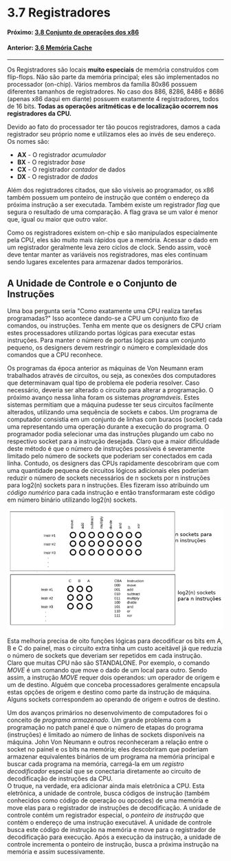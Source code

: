 
# 3.7 Registradores

#### Próximo: [3.8 Conjunto de operações dos x86](./operacoesx86.md)  
#### Anterior: [3.6 Memória Cache](./cache.md)  

---  

Os Registradores são locais **muito especiais** de memória construídos com flip-flops. Não são parte da memória principal; eles são implementados no processador (on-chip). Vários membros da família 80x86 possuem diferentes tamanhos de registradores. No caso dos 886, 8286, 8486 e 8686 (apenas x86 daqui em diante) possuem exatamente 4 registradores, todos de 16 bits. **Todas as operações aritméticas e de localização ocorrem nos registradores da CPU.**  

Devido ao fato do processador ter tão poucos registradores, damos a cada registrador seu próprio nome e utilizamos eles ao invés de seu endereço. Os nomes são:  
* **AX** - O registrador _acumulador_  
* **BX** - O registrador _base_  
* **CX** - O registrador _contador_ de dados  
* **DX** - O registrador de _dados_  

Além dos registradores citados, que são visíveis ao programador, os x86 também possuem um ponteiro de instrução que contém o endereço da próxima instrução a ser executada. Também existe um registrador _flag_ que segura o resultado de uma comparação. A flag grava se um valor é menor que, igual ou maior que outro valor.  

Como os registradores existem on-chip e são manipulados especialmente pela CPU, eles são muito mais rápidos que a memória. Acessar o dado em um registrador geralmente leva zero ciclos de clock. Sendo assim, você deve tentar manter as variáveis nos registradores, mas eles continuam sendo lugares excelentes para armazenar dados temporários.  

## A Unidade de Controle e o Conjunto de Instruções  
Uma boa pergunta seria "Como exatamente uma CPU realiza tarefas programadas?" Isso acontece dando-se a CPU um conjunto fixo de comandos, ou instruções. Tenha em mente que os designers de CPU criam estes processadores utilizando portas lógicas para executar estas instruções. Para manter o número de portas lógicas para um conjunto pequeno, os designers devem  restringir o número e complexidade dos comandos que a CPU reconhece.  

Os programas da época anterior as máquinas de Von Neumann eram trabalhados através de circuitos, ou seja, as conexões dos computadores que determinavam qual tipo de problema ele poderia resolver. Caso necessário, deveria ser alterado o circuito para alterar a programação. O próximo avanço nessa linha foram os sistemas _programáveis_. Estes sistemas permitiam que a máquina pudesse ter seus circuitos facilmente alterados, utilizando uma sequência de sockets e cabos. Um programa de computador consistia em um conjunto de linhas com buracos (socket) cada uma representando uma operação durante a execução do programa. O programador podia selecionar uma das instruções plugando um cabo no respectivo socket para a instrução desejada. Claro que a maior dificuldade deste método é que o número de instruções possíveis é severamente limitado pelo número de sockets que poderiam ser conectados em cada linha. Contudo, os designers das CPUs rapidamente descobriram que com uma quantidade pequena de circuitos lógicos adicionais eles poderiam reduzir o número de sockets necessários de n sockets por n instruções para log2(n) sockets para n instruções. Eles fizeram isso atribuindo um _código numérico_ para cada instrução e então transformaram este código em número binário utilizando log2(n) sockets.  

![](./imgs/37_001.png)  

Esta melhoria precisa de oito funções lógicas para decodificar os bits em A, B e C do painel, mas o circuito extra tinha um custo aceitável já que reduzia o número de sockets que deveriam ser repetidos em cada instrução.  
Claro que muitas CPU não são STANDALONE. Por exemplo, o comando _MOVE_ é um comando que move o dado de um local para outro. Sendo assim, a instrução _MOVE_ requer dois operandos: um operador de origem e um de destino.  Alguém que conceba processadores geralmente encapsula estas opções de origem e destino como parte da instrução de máquina. Alguns sockets correspondem ao operando de origem e outros de destino.  

Um dos avanços primários no desenvolvimento de computadores foi o conceito de _programa armazenado_. Um grande problema com a programação no patch panel é que o número de etapas do programa (instruções) é limitado ao número de linhas de sockets disponíveis na máquina. John Von Neumann e outros reconheceram a relação entre o socket no painel e os bits na memória; eles descobriram que poderiam armazenar equivalentes binários de um programa na memória principal e buscar cada programa na memória, carregá-la em um _registro decodificador_ especial que se conectaria diretamente  ao circuito de decodificação de instruções da CPU.  
O truque, na verdade, era adicionar ainda mais eletrônica a CPU. Esta eletrônica, a unidade de controle, busca códigos de instrução (também conhecidos como código de operação ou opcodes) de uma memória e move elas para o registrador de instruções de decodificação. A unidade de controle contém um registrador especial, o _ponteiro de instrução_ que contém o endereço de uma instrução executável. A unidade de controle busca este código de instrução na memória e move para o registrador de decodificação para execução. Após a execução da instrução, a unidade de controle incrementa o ponteiro de instrução, busca a próxima instrução na memória e assim sucessivamente.  
